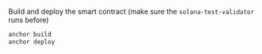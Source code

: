 
Build and deploy the smart contract (make sure the `solana-test-validator` runs before)
```bash
anchor build
anchor deploy
```

